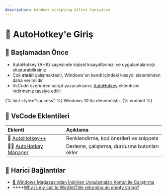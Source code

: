 ```yaml
---
description: Windows scripting dilini tanıyalım
---
```


# 🔰 AutoHotkey'e Giriş

## 🎈 Başlamadan Önce

* AutoHotkey \(AHK\) sayesinde kişisel kısayollarınızı ve uygulamalarınızı oluşturabilirsiniz
* Çok **stabil** çalışmaktadır, Windows'un kendi içindeki kısayol sisteminden daha verimlidir
* VsCode üzerinden script yazacaksanız [AutoHotkey](https://marketplace.visualstudio.com/items?itemName=slevesque.vscode-autohotkey) eklentisini indirmeniz tavsiye edilir

{% hint style="success" %}
Windows 10'da denenmiştir.
{% endhint %}

## 🌃 VsCode Eklentileri

| Eklenti | Açıklama |
| :--- | :--- |
| 🚀 [AutoHotkey++](https://marketplace.visualstudio.com/items?itemName=vinnyjames.vscode-autohotkey-vj) | Renklendirme, kod önerileri ve snippets |
| 👨‍💼 [AutoHotkey Manager](https://marketplace.visualstudio.com/items?itemName=Denis-net.vscode-ahk-manager) | Derleme, çalıştırma, durdurma butonları ekler |

## 🔗 Harici Bağlantılar

* [👜 Windows Mağazasından İndirilen Uygulamaları Komut ile Çalıştırma](https://github.com/yedhrab/YWindows10/tree/0c092d489e79c475b0a1f5ae555a12a98465b295/3%20-%20Windows%2010%20Diğer%20Notlar/Windows%2010%20Diğer%20Notlar/Windows%20Mağazasından%20İndirilen%20Uygulamaları%20Komut%20ile%20Çalıştırma.md)
* \*\*\*\*[Why is my call to WinGetTitle returning an empty string?](https://stackoverflow.com/questions/54570212/why-is-my-call-to-wingettitle-returning-an-empty-string)

